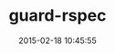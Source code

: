 ---
layout: post
title:  "guard-rspec"
repo:   "guard/guard-rspec"
date:   2015-02-18 10:45:55
gemurl: https://rubygems.org/gems/guard-rspec
---